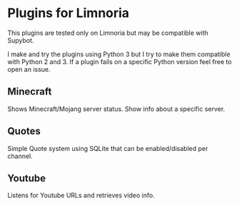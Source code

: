 Plugins for Limnoria
====================

This plugins are tested only on Limnoria but may be compatible with Supybot.

I make and try the plugins using Python 3 but I try to make them compatible with Python 2 and 3.
If a plugin fails on a specific Python version feel free to open an issue.

Minecraft
---------
Shows Minecraft/Mojang server status.
Show info about a specific server.

Quotes
------
Simple Quote system using SQLite that can be enabled/disabled per channel.

Youtube
-------
Listens for Youtube URLs and retrieves video info.
